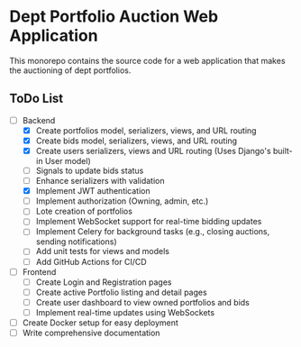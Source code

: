 # Dept Portfolio Auction Web Application

This monorepo contains the source code for a web application that makes the auctioning of dept portfolios.

<!-- bids status, project on cascate, admin funcionando, namespace api e ws, environ, separação dos apps
em settings, asgi, celery, proteção de sterializers, entidade relacional, project structure, protec de bids
organization folder, validation and permissions, JWT authentication, tasks e signals -->

## ToDo List

- [ ] Backend
  - [x] Create portfolios model, serializers, views, and URL routing
  - [x] Create bids model, serializers, views, and URL routing
  - [X] Create users serializers, views and URL routing (Uses Django's built-in User model)
  - [ ] Signals to update bids status
  - [ ] Enhance serializers with validation
  - [X] Implement JWT authentication
  - [ ] Implement authorization (Owning, admin, etc.)
  - [ ] Lote creation of portfolios
  - [ ] Implement WebSocket support for real-time bidding updates
  - [ ] Implement Celery for background tasks (e.g., closing auctions, sending notifications)
  - [ ] Add unit tests for views and models
  - [ ] Add GitHub Actions for CI/CD
- [ ] Frontend
  - [ ] Create Login and Registration pages
  - [ ] Create active Portfolio listing and detail pages
  - [ ] Create user dashboard to view owned portfolios and bids
  - [ ] Implement real-time updates using WebSockets
- [ ] Create Docker setup for easy deployment
- [ ] Write comprehensive documentation
